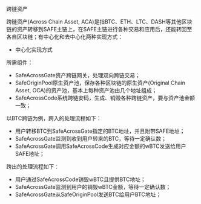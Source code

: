 跨链资产

跨链资产(Across Chain Asset, ACA)是指BTC、ETH、LTC、DASH等其他区块链的资产转移到SAFE主链上，在SAFE主链进行各种交易和应用后，还能转回至各自区块链；有中心化和去中心化两种实现方式：

- 中心化实现方式

所需组件：
  - SafeAcrossGate资产跨链网关，处理双向跨链交易；
  - SafeOriginPool原生资产池，保存各种区块链的原生资产(Original Chain Asset, OCA)的资产池，基本上每种资产池由几个地址组成；
  - SafeAcrossCode系统跨链安码，生成、销毁各种跨链资产，要与资产池金额一致；
  
  以BTC跨链为例，跨入的处理流程如下：
  
  - 用户转移BTC到SafeAcrossGate指定的BTC地址，并且附带SAFE地址；
  - SafeAcrossGate监测到收到用户转来的BTC，等待一定确认数；
  - SafeAcrossGate调用SafeAcrossCode生成对应金额的wBTC发送给用户SAFE地址；  
  
  跨出的处理流程如下：  
  - 用户通过SafeAcrossCode销毁wBTC且提供BTC地址；
  - SafeAcrossGate监测到用户的销毁wBTC金额，等待一定确认数；
  - SafeAcrossGate从SafeOriginPool发送BTC给用户BTC地址；
